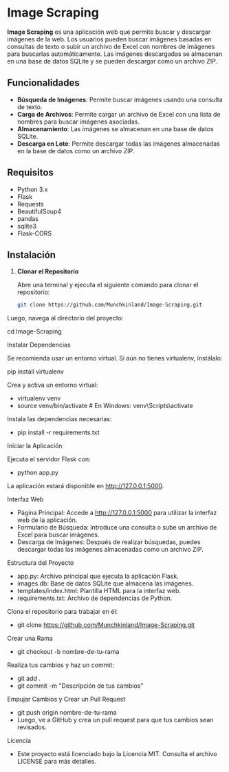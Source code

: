  # Image Scraping

**Image Scraping** es una aplicación web que permite buscar y descargar imágenes de la web. Los usuarios pueden buscar imágenes basadas en consultas de texto o subir un archivo de Excel con nombres de imágenes para buscarlas automáticamente. Las imágenes descargadas se almacenan en una base de datos SQLite y se pueden descargar como un archivo ZIP.

## Funcionalidades

- **Búsqueda de Imágenes**: Permite buscar imágenes usando una consulta de texto.
- **Carga de Archivos**: Permite cargar un archivo de Excel con una lista de nombres para buscar imágenes asociadas.
- **Almacenamiento**: Las imágenes se almacenan en una base de datos SQLite.
- **Descarga en Lote**: Permite descargar todas las imágenes almacenadas en la base de datos como un archivo ZIP.

## Requisitos

- Python 3.x
- Flask
- Requests
- BeautifulSoup4
- pandas
- sqlite3
- Flask-CORS

## Instalación

1. **Clonar el Repositorio**

   Abre una terminal y ejecuta el siguiente comando para clonar el repositorio:

   ```bash
   git clone https://github.com/Munchkinland/Image-Scraping.git

  Luego, navega al directorio del proyecto:

cd Image-Scraping

Instalar Dependencias

Se recomienda usar un entorno virtual. Si aún no tienes virtualenv, instálalo:

pip install virtualenv

Crea y activa un entorno virtual:

- virtualenv venv
- source venv/bin/activate  # En Windows: venv\Scripts\activate
  
Instala las dependencias necesarias:

- pip install -r requirements.txt

Iniciar la Aplicación

Ejecuta el servidor Flask con:

- python app.py
  
La aplicación estará disponible en http://127.0.0.1:5000.

Interfaz Web

- Página Principal: Accede a http://127.0.0.1:5000 para utilizar la interfaz web de la aplicación.
- Formulario de Búsqueda: Introduce una consulta o sube un archivo de Excel para buscar imágenes.
- Descarga de Imágenes: Después de realizar búsquedas, puedes descargar todas las imágenes almacenadas como un archivo ZIP.
  
Estructura del Proyecto
- app.py: Archivo principal que ejecuta la aplicación Flask.
- images.db: Base de datos SQLite que almacena las imágenes.
- templates/index.html: Plantilla HTML para la interfaz web.
- requirements.txt: Archivo de dependencias de Python.

Clona el repositorio para trabajar en él:

- git clone https://github.com/Munchkinland/Image-Scraping.git

Crear una Rama

- git checkout -b nombre-de-tu-rama

Realiza tus cambios y haz un commit:

- git add .
- git commit -m "Descripción de tus cambios"
  
Empujar Cambios y Crear un Pull Request

- git push origin nombre-de-tu-rama
- Luego, ve a GitHub y crea un pull request para que tus cambios sean revisados.

Licencia

- Este proyecto está licenciado bajo la Licencia MIT. Consulta el archivo LICENSE para más detalles.
